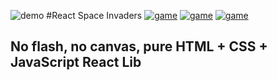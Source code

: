 ![demo](https://github.com/nudelx/ReactRetroGameEmojiSnake/raw/master/readmeAssets/react.png)
#React Space Invaders
[![game](https://img.shields.io/badge/retro-game-green.svg)]()
[![game](https://img.shields.io/badge/react-game-blue.svg)]()
[![game](https://img.shields.io/badge/fun-coding-orange.svg)]()

## No flash, no canvas, pure HTML + CSS + JavaScript React Lib
